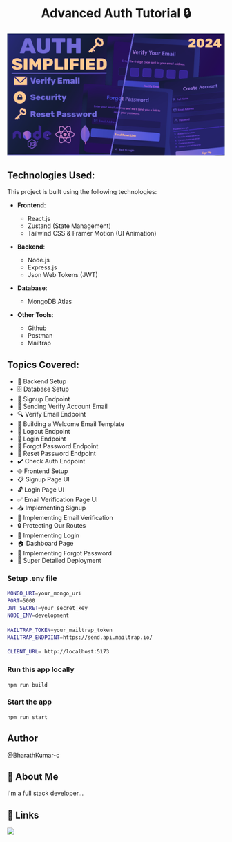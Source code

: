 <h1 align="center">Advanced Auth Tutorial 🔒 </h1>

![Demo App](/frontend/public/screenshot-for-readme.png)

## Technologies Used:

This project is built using the following technologies:

- **Frontend**:

  - React.js
  - Zustand (State Management)
  - Tailwind CSS & Framer Motion (UI Animation)

- **Backend**:

  - Node.js
  - Express.js
  - Json Web Tokens (JWT)

- **Database**:

  - MongoDB Atlas

- **Other Tools**:
  - Github
  - Postman
  - Mailtrap

## Topics Covered:

- 🔧 Backend Setup
- 🗄️ Database Setup
- 🔐 Signup Endpoint
- 📧 Sending Verify Account Email
- 🔍 Verify Email Endpoint
- 📄 Building a Welcome Email Template
- 🚪 Logout Endpoint
- 🔑 Login Endpoint
- 🔄 Forgot Password Endpoint
- 🔁 Reset Password Endpoint
- ✔️ Check Auth Endpoint
- 🌐 Frontend Setup
- 📋 Signup Page UI
- 🔓 Login Page UI
- ✅ Email Verification Page UI
- 📤 Implementing Signup
- 📧 Implementing Email Verification
- 🔒 Protecting Our Routes
- 🔑 Implementing Login
- 🏠 Dashboard Page
- 🔄 Implementing Forgot Password
- 🚀 Super Detailed Deployment

### Setup .env file

```bash
MONGO_URI=your_mongo_uri
PORT=5000
JWT_SECRET=your_secret_key
NODE_ENV=development

MAILTRAP_TOKEN=your_mailtrap_token
MAILTRAP_ENDPOINT=https://send.api.mailtrap.io/

CLIENT_URL= http://localhost:5173
```

### Run this app locally

```shell
npm run build
```

### Start the app

```shell
npm run start
```

## Author

@BharathKumar-c

## 🚀 About Me

I'm a full stack developer...

## 🔗 Links

<a href="https://www.linkedin.com/in/bharath-kumar-1134592a7" target="_blank">
    <img src="https://img.shields.io/badge/LinkedIn-0077B5?style=for-the-badge&logo=linkedin&logoColor=white" target="_blank" />
</a>
